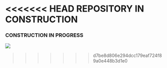 <<<<<<< HEAD
REPOSITORY IN CONSTRUCTION
=======
### CONSTRUCTION IN PROGRESS

![](https://us-central1-progress-markdown.cloudfunctions.net/progress/10)
>>>>>>> d7be8d806e294dcc179eaf724f89a0e448b3d1e0
